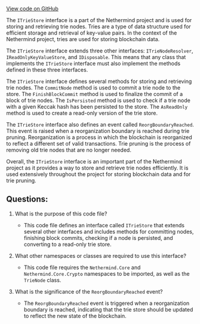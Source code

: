 [View code on GitHub](https://github.com/nethermindeth/nethermind/Nethermind.Trie/Pruning/ITrieStore.cs)

The `ITrieStore` interface is a part of the Nethermind project and is used for storing and retrieving trie nodes. Tries are a type of data structure used for efficient storage and retrieval of key-value pairs. In the context of the Nethermind project, tries are used for storing blockchain data.

The `ITrieStore` interface extends three other interfaces: `ITrieNodeResolver`, `IReadOnlyKeyValueStore`, and `IDisposable`. This means that any class that implements the `ITrieStore` interface must also implement the methods defined in these three interfaces.

The `ITrieStore` interface defines several methods for storing and retrieving trie nodes. The `CommitNode` method is used to commit a trie node to the store. The `FinishBlockCommit` method is used to finalize the commit of a block of trie nodes. The `IsPersisted` method is used to check if a trie node with a given Keccak hash has been persisted to the store. The `AsReadOnly` method is used to create a read-only version of the trie store.

The `ITrieStore` interface also defines an event called `ReorgBoundaryReached`. This event is raised when a reorganization boundary is reached during trie pruning. Reorganization is a process in which the blockchain is reorganized to reflect a different set of valid transactions. Trie pruning is the process of removing old trie nodes that are no longer needed.

Overall, the `ITrieStore` interface is an important part of the Nethermind project as it provides a way to store and retrieve trie nodes efficiently. It is used extensively throughout the project for storing blockchain data and for trie pruning.
## Questions: 
 1. What is the purpose of this code file?
    - This code file defines an interface called `ITrieStore` that extends several other interfaces and includes methods for committing nodes, finishing block commits, checking if a node is persisted, and converting to a read-only trie store.

2. What other namespaces or classes are required to use this interface?
    - This code file requires the `Nethermind.Core` and `Nethermind.Core.Crypto` namespaces to be imported, as well as the `TrieNode` class.

3. What is the significance of the `ReorgBoundaryReached` event?
    - The `ReorgBoundaryReached` event is triggered when a reorganization boundary is reached, indicating that the trie store should be updated to reflect the new state of the blockchain.